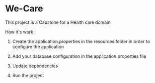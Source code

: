 # We-Care

This project is a Capstone for a Health care domain.

How it's work

1. Create the application.properties in the resources folder in order to configure the application

2. Add your database configuration in the application.properties file

3. Update dependencies

4. Run the project